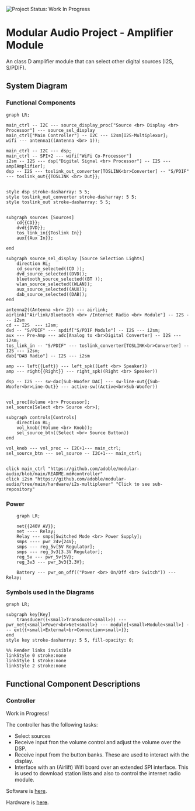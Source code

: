 ![Project Status: Work In Progress](https://img.shields.io/badge/project--status-work--in--progress-orange)


# Modular Audio Project - Amplifier Module

An class D amplifier module that can select other digital sources (I2S, S/PDIF).


## System Diagram

### Functional Components

```mermaid
graph LR;

main_ctrl -- I2C --- source_display_proc["Source <br> Display <br> Processor"] --- source_sel_display
main_ctrl["Main Controller"] -- I2C --- i2sm[I2S-Multiplexor];
wifi --- antenna1((Antenna <br> 1));

main_ctrl -- I2C --- dsp;
main_ctrl -- SPI+2 --- wifi["WiFi Co-Processor"]
i2sm -- I2S --- dsp["Digital Signal <br> Processor"] -- I2S --- amp[Amplifier];
dsp -- I2S --- toslink_out_converter[TOSLINK<br>Converter] -- "S/PDIF" --- toslink_out{{TOSLINK <br> Out}};


style dsp stroke-dasharray: 5 5;
style toslink_out_converter stroke-dasharray: 5 5;
style toslink_out stroke-dasharray: 5 5;


subgraph sources [Sources]
    cd{{CD}};
    dvd{{DVD}};
    tos_link_in{{Toslink In}}
    aux{{Aux In}};
    
end

subgraph source_sel_display [Source Selection Lights]
    direction RL;
    cd_source_selected((CD ));
    dvd_source_selected((DVD));
    bluetooth_source_selected((BT ));
    wlan_source_selected((WLAN));
    aux_source_selected((AUX));
    dab_source_selected((DAB));
end

antenna2((Antenna <br> 2)) --- airlink;
airlink["Airlink/Bluetooth <br> /Internet Radio <br> Module"] -- I2S --- i2sm
cd -- I2S  --- i2sm;
dvd -- "S/PDIF" --- spdif["S/PDIF Module"] -- I2S --- i2sm;
aux --- Pre-Amp --- adc[Analog to <br>Digital Converter] -- I2S --- i2sm;
tos_link_in -- "S/PDIF" --- toslink_converter[TOSLINK<br>Converter] -- I2S --- i2sm; 
dab["DAB Radio"] -- I2S --- i2sm

amp --- left{{Left}} --- left_spk((Left <br> Speaker)) 
amp --- right{{Right}} --- right_spk((Right <br> Speaker)) 

dsp -- I2S --- sw-dac[Sub-Woofer DAC] --- sw-line-out{{Sub-Woofer<br>Line-Out}} --- active-sw((Active<br>Sub-Woofer))


vol_proc[Volume <br> Processor];
sel_source[Select <br> Source <br>];

subgraph controls[Controls]
    direction RL;
    vol_knob((Volume <br> Knob));
    sel_source_btn((Select <br> Source Button))
end

vol_knob --- vol_proc -- I2C+1--- main_ctrl;
sel_source_btn --- sel_source -- I2C+1--- main_ctrl;


click main_ctrl "https://github.com/adoble/modular-audio/blob/main/README.md#controller"
click i2sm "https://github.com/adoble/modular-audio/tree/main/hardware/i2s-multiplexer" "Click to see sub-repository"
```


### Power

```mermaid
    graph LR;

    net{{240V AV}};
    net ---- Relay;
    Relay --- smps[Switched Mode <br> Power Supply];
    smps ---- pwr_24v{24V};
    smps --- reg_5v[5V Regulator];
    smps --- reg_3v3[3.3V Regulator];
    reg_5v --- pwr_5v{5V};
    reg_3v3 --- pwr_3v3{3.3V};

    Battery --- pwr_on_off(("Power <br> On/Off <br> Switch")) --- Relay; 
```

### Symbols used in the Diagrams

```mermaid
graph LR;

subgraph key[Key]
    transducer((<small>Transducer<small>)) ---  pwr_net{<small>Power<br>Net<small>} --- module[<small>Module<small>] --- ext{{<small>External<br>Connection<small>}};
end
style key stroke-dasharray: 5 5, fill-opacity: 0;

%% Render links invisible
linkStyle 0 stroke:none
linkStyle 1 stroke:none
linkStyle 2 stroke:none
```

<!-- ![System Diagram](./docs/img/Modular-Amplifier.png) -->

## Functional Component Descriptions

### Controller

Work in Progress!

The controller has the following tasks:

* Select sources
* Receive input fron the volume control and adjust the volume over the DSP. 
* Receive input from the button banks. These are used to interact with the display. 
* Interface with an (Airlift) Wifi board over an extended SPI interface. This is used to download station lists and also 
to control the internet radio module.

Software is [here](/software/main-controller).

Hardware is [here](/hardware/controller).
